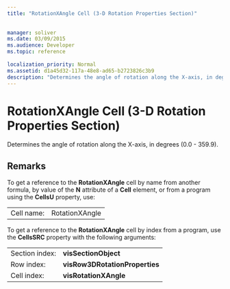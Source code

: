 ```yaml
---
title: "RotationXAngle Cell (3-D Rotation Properties Section)"
 
 
manager: soliver
ms.date: 03/09/2015
ms.audience: Developer
ms.topic: reference
 
localization_priority: Normal
ms.assetid: d1a45d32-117a-48e8-ad65-b2723826c3b9
description: "Determines the angle of rotation along the X-axis, in degrees (0.0 - 359.9)."
---
```


# RotationXAngle Cell (3-D Rotation Properties Section)

Determines the angle of rotation along the X-axis, in degrees (0.0 - 359.9). 
  
## Remarks

To get a reference to the **RotationXAngle** cell by name from another formula, by value of the **N** attribute of a **Cell** element, or from a program using the **CellsU** property, use: 
  
|||
|:-----|:-----|
|Cell name:  <br/> |RotationXAngle  <br/> |
   
To get a reference to the **RotationXAngle** cell by index from a program, use the **CellsSRC** property with the following arguments: 
  
|||
|:-----|:-----|
|Section index:  <br/> |**visSectionObject** <br/> |
|Row index:  <br/> |**visRow3DRotationProperties** <br/> |
|Cell index:  <br/> |**visRotationXAngle** <br/> |
   

